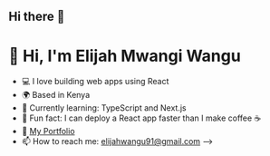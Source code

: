 ## Hi there 👋
# 👋 Hi, I'm Elijah Mwangi Wangu

- 💻 I love building web apps using React
- 🌍 Based in Kenya
- 🚀 Currently learning: TypeScript and Next.js
- 🧠 Fun fact: I can deploy a React app faster than I make coffee ☕
- 🔗 [My Portfolio](https://github.com/elijah-dot)
- 📫 How to reach me: elijahwangu91@gmail.com -->
